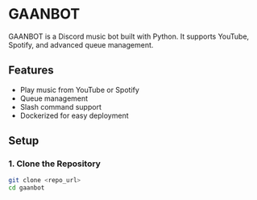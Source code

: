 # GAANBOT

GAANBOT is a Discord music bot built with Python. It supports YouTube, Spotify, and advanced queue management.

## Features
- Play music from YouTube or Spotify
- Queue management
- Slash command support
- Dockerized for easy deployment

## Setup

### 1. Clone the Repository
```bash
git clone <repo_url>
cd gaanbot
